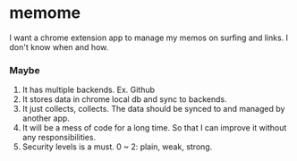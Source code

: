 # memome
I want a chrome extension app to manage my memos on surfing and links. I don't know when and how.

### Maybe
1. It has multiple backends. Ex. Github
2. It stores data in chrome local db and sync to backends.
3. It just collects, collects. The data should be synced to and managed by another app.
4. It will be a mess of code for a long time. So that I can improve it without any responsibilities.
5. Security levels is a must. 0 ~ 2: plain, weak, strong.
